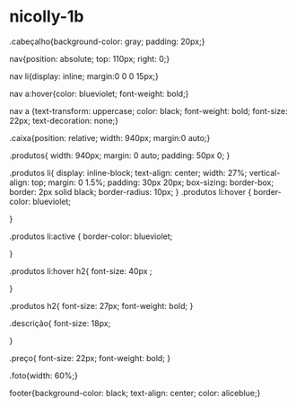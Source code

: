 # nicolly-1b
.cabeçalho{background-color: gray;
padding: 20px;}

nav{position: absolute;
top: 110px;
right: 0;}

nav li{display: inline;
margin:0 0 0 15px;}


nav a:hover{color: blueviolet;
font-weight: bold;}







nav a {text-transform: uppercase;
color: black;
font-weight: bold;
font-size: 22px;
text-decoration: none;}

.caixa{position: relative;
width: 940px;
margin:0 auto;}


.produtos{
width: 940px;
margin: 0 auto;
padding: 50px 0;
}


.produtos li{
display: inline-block;
text-align: center;
width: 27%;
vertical-align: top;
margin: 0 1.5%;
padding: 30px 20px;
box-sizing: border-box;
border: 2px solid black;
border-radius: 10px;
}
.produtos li:hover {
border-color: blueviolet;

}

.produtos li:active {
border-color: blueviolet;

}

.produtos li:hover h2{
font-size: 40px ;

}






.produtos h2{
font-size: 27px;
font-weight: bold;
}

.descrição{
font-size: 18px;

}


.preço{
font-size: 22px;
font-weight: bold;
}

.foto{width: 60%;}

footer{background-color: black;
text-align: center;
color: aliceblue;}
